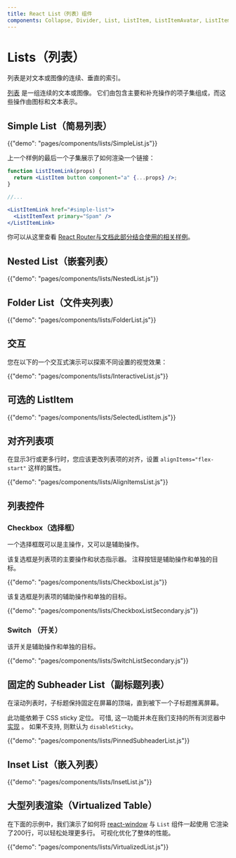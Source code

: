 ```yaml
---
title: React List（列表）组件
components: Collapse, Divider, List, ListItem, ListItemAvatar, ListItemIcon, ListItemSecondaryAction, ListItemText, ListSubheader
---
```


# Lists（列表）

<p class="description">列表是对文本或图像的连续、垂直的索引。</p>

[列表](https://material.io/design/components/lists.html) 是一组连续的文本或图像。 它们由包含主要和补充操作的项子集组成，而这些操作由图标和文本表示。

## Simple List（简易列表）

{{"demo": "pages/components/lists/SimpleList.js"}}

上一个样例的最后一个子集展示了如何渲染一个链接：

```jsx
function ListItemLink(props) {
  return <ListItem button component="a" {...props} />;
}

//...

<ListItemLink href="#simple-list">
  <ListItemText primary="Spam" />
</ListItemLink>
```

你可以从这里查看 [React Router与文档此部分结合使用的相关样例](/guides/composition/#react-router)。

## Nested List（嵌套列表）

{{"demo": "pages/components/lists/NestedList.js"}}

## Folder List（文件夹列表）

{{"demo": "pages/components/lists/FolderList.js"}}

## 交互

您在以下的一个交互式演示可以探索不同设置的视觉效果：

{{"demo": "pages/components/lists/InteractiveList.js"}}

## 可选的 ListItem

{{"demo": "pages/components/lists/SelectedListItem.js"}}

## 对齐列表项

在显示3行或更多行时，您应该更改列表项的对齐，设置 `alignItems="flex-start"` 这样的属性。

{{"demo": "pages/components/lists/AlignItemsList.js"}}

## 列表控件

### Checkbox（选择框）

一个选择框既可以是主操作，又可以是辅助操作。

该复选框是列表项的主要操作和状态指示器。 注释按钮是辅助操作和单独的目标。

{{"demo": "pages/components/lists/CheckboxList.js"}}

该复选框是列表项的辅助操作和单独的目标。

{{"demo": "pages/components/lists/CheckboxListSecondary.js"}}

### Switch （开关）

该开关是辅助操作和单独的目标。

{{"demo": "pages/components/lists/SwitchListSecondary.js"}}

## 固定的 Subheader List（副标题列表）

在滚动列表时，子标题保持固定在屏幕的顶端，直到被下一个子标题推离屏幕。

此功能依赖于 CSS sticky 定位。 可惜, 这一功能并未在我们支持的所有浏览器中 [实现](https://caniuse.com/#search=sticky) 。 如果不支持, 则默认为 `disableSticky`。

{{"demo": "pages/components/lists/PinnedSubheaderList.js"}}

## Inset List（嵌入列表）

{{"demo": "pages/components/lists/InsetList.js"}}

## 大型列表渲染（Virtualized Table）

在下面的示例中，我们演示了如何将 [react-window](https://github.com/bvaughn/react-window) 与 `List` 组件一起使用 它渲染了200行，可以轻松处理更多行。 可视化优化了整体的性能。

{{"demo": "pages/components/lists/VirtualizedList.js"}}